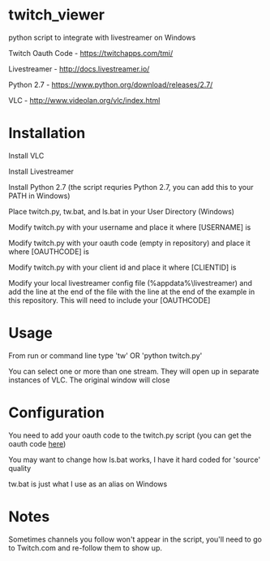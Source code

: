 # twitch_viewer
python script to integrate with livestreamer on Windows

Twitch Oauth Code - https://twitchapps.com/tmi/

Livestreamer - http://docs.livestreamer.io/

Python 2.7 - https://www.python.org/download/releases/2.7/

VLC - http://www.videolan.org/vlc/index.html

# Installation

Install VLC

Install Livestreamer

Install Python 2.7 (the script requries Python 2.7, you can add this to your PATH in Windows)

Place twitch.py, tw.bat, and ls.bat in your User Directory (Windows)

Modify twitch.py with your username and place it where [USERNAME] is

Modify twitch.py with your oauth code (empty in repository) and place it where [OAUTHCODE] is

Modify twitch.py with your client id and place it where [CLIENTID] is

Modify your local livestreamer config file (%appdata%\livestreamer) and add the line at the end of the file with the line at the end of the example in this repository. This will need to include your [OAUTHCODE]

# Usage

From run or command line type 'tw' OR 'python twitch.py'

You can select one or more than one stream. They will open up in separate instances of VLC. The original window will close

# Configuration

You need to add your oauth code to the twitch.py script (you can get the oauth code [here](https://twitchapps.com/tmi/))

You may want to change how ls.bat works, I have it hard coded for 'source' quality

tw.bat is just what I use as an alias on Windows

# Notes

Sometimes channels you follow won't appear in the script, you'll need to go to Twitch.com and re-follow them to show up.
